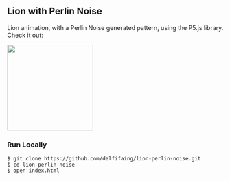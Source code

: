 ##  Lion with Perlin Noise
Lion animation, with a Perlin Noise generated pattern, using the P5.js library. <br>
Check it out:

<img src="example_images/tree1.png" height="200px"/>

### Run Locally
```
$ git clone https://github.com/delfifaing/lion-perlin-noise.git
$ cd lion-perlin-noise
$ open index.html
```
